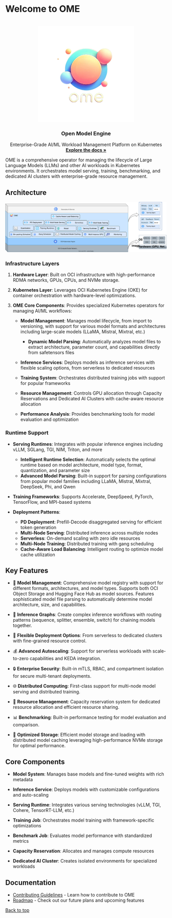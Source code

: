 # Welcome to OME

<a name="readme-top"></a>


<!-- PROJECT LOGO -->
<br />
<div align="center">
  <a href="https://github.com/github_username/repo_name">
    <img src="site/assets/ome-logo-hd.png" alt="Logo" width="" height="300">
  </a>

<h3 align="center">Open Model Engine</h3>

  <p align="center">
Enterprise-Grade AI/ML Workload Management Platform on Kubernetes
    <br />
    <a href="https://PENDING"><strong>Explore the docs »</strong></a>
    <br />
  </p>
</div>


OME is a comprehensive operator for managing the lifecycle of Large Language Models (LLMs) and other AI workloads in Kubernetes environments. It orchestrates model serving, training, benchmarking, and dedicated AI clusters with enterprise-grade resource management.

## Architecture
<p align="center"><img src="site/static/images/architecture.drawio.svg" alt="Architecture Diagram" width="" height=""></p>

### Infrastructure Layers

1. **Hardware Layer**: Built on OCI infrastructure with high-performance RDMA networks, GPUs, CPUs, and NVMe storage.

2. **Kubernetes Layer**: Leverages OCI Kubernetes Engine (OKE) for container orchestration with hardware-level optimizations.

3. **OME Core Components**: Provides specialized Kubernetes operators for managing AI/ML workflows:

   - **Model Management**: Manages model lifecycle, from import to versioning, with support for various model formats and architectures including large-scale models (LLaMA, Mistral, Mixtral, etc.)
     - **Dynamic Model Parsing**: Automatically analyzes model files to extract architecture, parameter count, and capabilities directly from safetensors files
   
   - **Inference Services**: Deploys models as inference services with flexible scaling options, from serverless to dedicated resources
   
   - **Training System**: Orchestrates distributed training jobs with support for popular frameworks
   
   - **Resource Management**: Controls GPU allocation through Capacity Reservations and Dedicated AI Clusters with cache-aware resource allocation

   - **Performance Analysis**: Provides benchmarking tools for model evaluation and optimization

### Runtime Support

- **Serving Runtimes**: Integrates with popular inference engines including vLLM, SGLang, TGI, NIM, Triton, and more
   - **Intelligent Runtime Selection**: Automatically selects the optimal runtime based on model architecture, model type, format, quantization, and parameter size
   - **Advanced Model Parsing**: Built-in support for parsing configurations from popular model families including LLaMA, Mistral, Mixtral, DeepSeek, Phi, and Qwen

- **Training Frameworks**: Supports Accelerate, DeepSpeed, PyTorch, TensorFlow, and MPI-based systems 

- **Deployment Patterns**:
   - **PD Deployment**: Prefill-Decode disaggregated serving for efficient token generation
   - **Multi-Node Serving**: Distributed inference across multiple nodes
   - **Serverless**: On-demand scaling with zero idle resources
   - **Multi-Node Training**: Distributed training with gang scheduling
   - **Cache-Aware Load Balancing**: Intelligent routing to optimize model cache utilization

## Key Features

- 🚀 **Model Management**: Comprehensive model registry with support for different formats, architectures, and model types. Supports both OCI Object Storage and Hugging Face Hub as model sources. Features sophisticated model file parsing to automatically determine model architecture, size, and capabilities.

- 🔀 **Inference Graphs**: Create complex inference workflows with routing patterns (sequence, splitter, ensemble, switch) for chaining models together.

- 🔌 **Flexible Deployment Options**: From serverless to dedicated clusters with fine-grained resource control.

- 💰 **Advanced Autoscaling**: Support for serverless workloads with scale-to-zero capabilities and KEDA integration.

- 🔒 **Enterprise Security**: Built-in mTLS, RBAC, and compartment isolation for secure multi-tenant deployments.

- 🌐 **Distributed Computing**: First-class support for multi-node model serving and distributed training.

- 📏 **Resource Management**: Capacity reservation system for dedicated resource allocation and efficient resource sharing.

- 📊 **Benchmarking**: Built-in performance testing for model evaluation and comparison.

- 💾 **Optimized Storage**: Efficient model storage and loading with distributed model caching leveraging high-performance NVMe storage for optimal performance.

## Core Components

- **Model System**: Manages base models and fine-tuned weights with rich metadata

- **Inference Service**: Deploys models with customizable configurations and auto-scaling

- **Serving Runtime**: Integrates various serving technologies (vLLM, TGI, Cohere, TensorRT-LLM, etc.)

- **Training Job**: Orchestrates model training with framework-specific optimizations

- **Benchmark Job**: Evaluates model performance with standardized metrics

- **Capacity Reservation**: Allocates and manages compute resources

- **Dedicated AI Cluster**: Creates isolated environments for specialized workloads

## Documentation

- [Contributing Guidelines](CONTRIBUTING.md) - Learn how to contribute to OME
- [Roadmap](Roadmap.md) - Check out our future plans and upcoming features

[Back to top](#readme-top)